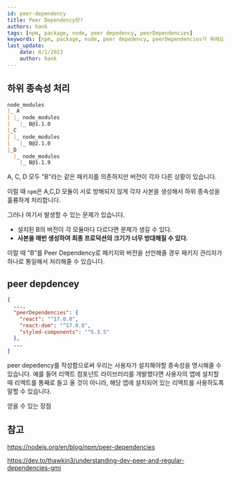 ```yaml
---
id: peer-dependency
title: Peer Dependency란?
authors: hank
tags: [npm, package, node, peer depedency, peerDependencies]
keywords: [npm, package, node, peer depedency, peerDependencies가 뭐에요]
last_update:
    date: 4/1/2023
    author: hank
---
```



## 하위 종속성 처리

```markdown
node_modules
|_ A
| |_ node_modules
|   |_ B@1.1.0
|_C
| |_ node_modules
|   |_ B@2.1.0
|_D
  |_ node_modules
    |_ B@1.1.9
```

A, C, D 모두 "B"라는 같은 패키지를 의존하지만 버전이 각자 다른 상황이 있습니다. 

이럴 때 `npm`은 A,C,D 모듈이 서로 방해되지 않게 각자 사본을 생성해서 하위 종속성을 훌륭하게 처리합니다.

그러나 여기서 발생할 수 있는 문제가 있습니다.
- 설치된 B의 버전이 각 모듈마다 다르다면 문제가 생길 수 있다.
- **사본을 매번 생성하여 최종 프로덕션의 크기가 너무 방대해질 수 있다.** 

이럴 때 "B"를 Peer Dependency로 패키지와 버전을 선언해줄 경우 패키지 관리자가 하나로 통일해서 처리해줄 수 있습니다.

## peer depdencey

```json title="package.json"
{
  ...,
  "peerDependencies": {
    "react": "^17.0.0",
    "react-dom": "^17.0.0",
    "styled-components": "^5.3.5"
  },
  ...
}
```

peer depedency를 작성함으로써 우리는 사용자가 설치해야할 종속성을 명시해줄 수 있습니다. 예를 들어 리액트 컴포넌트 라이브러리를 개발했다면
사용자의 앱에 설치할 때 리액트를 통째로 들고 올 것이 아니라, 해당 앱에 설치되어 있는 리액트를 사용하도록 말할 수 있습니다.

얻을 수 있는 장점






## 참고

https://nodejs.org/en/blog/npm/peer-dependencies

https://dev.to/thawkin3/understanding-dev-peer-and-regular-dependencies-gmi